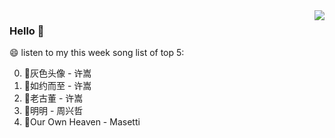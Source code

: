 <img align="right"  src="https://github-readme-stats.vercel.app/api/top-langs/?username=kvnZero" />

### Hello 👋

😄 listen to my this week song list of top 5:

0. 🌈灰色头像 - 许嵩
1. 🌈如约而至 - 许嵩
2. 🌈老古董 - 许嵩
3. 🌈明明 - 周兴哲
4. 🌈Our Own Heaven - Masetti

